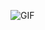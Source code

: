 ![GIF](https://user-images.githubusercontent.com/98246441/150665650-118e1d3f-3ff0-4bc9-87ba-2953a12b7b0b.gif)
